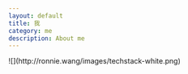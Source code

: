 ```yaml
---
layout: default
title: 我
category: me
description: About me
---
```


<div>
![](http://ronnie.wang/images/techstack-white.png)
</div>